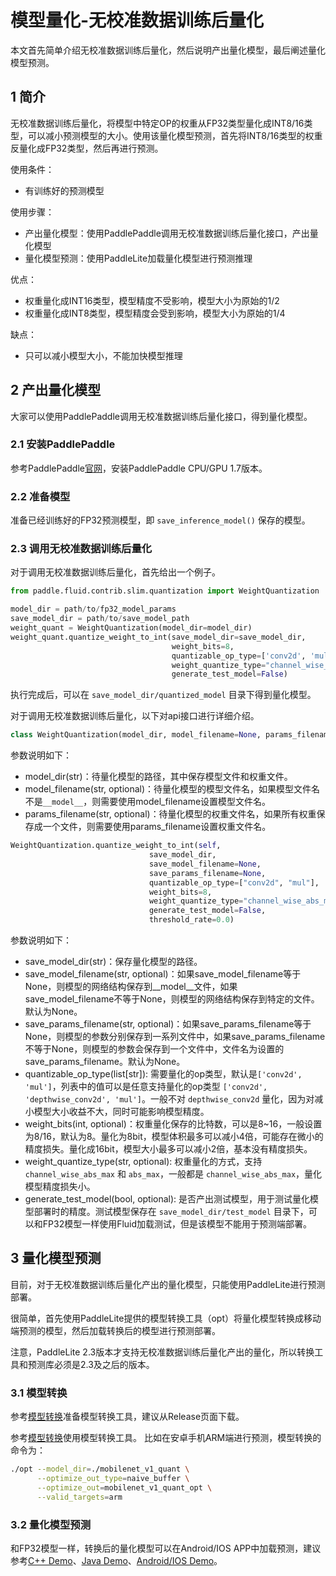 # 模型量化-无校准数据训练后量化

本文首先简单介绍无校准数据训练后量化，然后说明产出量化模型，最后阐述量化模型预测。

## 1 简介

无校准数据训练后量化，将模型中特定OP的权重从FP32类型量化成INT8/16类型，可以减小预测模型的大小。使用该量化模型预测，首先将INT8/16类型的权重反量化成FP32类型，然后再进行预测。

使用条件：
* 有训练好的预测模型

使用步骤：
* 产出量化模型：使用PaddlePaddle调用无校准数据训练后量化接口，产出量化模型
* 量化模型预测：使用PaddleLite加载量化模型进行预测推理

优点：
* 权重量化成INT16类型，模型精度不受影响，模型大小为原始的1/2
* 权重量化成INT8类型，模型精度会受到影响，模型大小为原始的1/4

缺点：
* 只可以减小模型大小，不能加快模型推理

## 2 产出量化模型

大家可以使用PaddlePaddle调用无校准数据训练后量化接口，得到量化模型。

### 2.1 安装PaddlePaddle

参考PaddlePaddle[官网](https://www.paddlepaddle.org.cn/install/quick)，安装PaddlePaddle CPU/GPU 1.7版本。

### 2.2 准备模型

准备已经训练好的FP32预测模型，即 `save_inference_model()` 保存的模型。

### 2.3 调用无校准数据训练后量化

对于调用无校准数据训练后量化，首先给出一个例子。

```python
from paddle.fluid.contrib.slim.quantization import WeightQuantization

model_dir = path/to/fp32_model_params
save_model_dir = path/to/save_model_path
weight_quant = WeightQuantization(model_dir=model_dir)
weight_quant.quantize_weight_to_int(save_model_dir=save_model_dir,
                                    weight_bits=8,
                                    quantizable_op_type=['conv2d', 'mul'],
                                    weight_quantize_type="channel_wise_abs_max",
                                    generate_test_model=False)
```

执行完成后，可以在 `save_model_dir/quantized_model` 目录下得到量化模型。


对于调用无校准数据训练后量化，以下对api接口进行详细介绍。

```python
class WeightQuantization(model_dir, model_filename=None, params_filename=None)
```
参数说明如下：
* model_dir(str)：待量化模型的路径，其中保存模型文件和权重文件。
* model_filename(str, optional)：待量化模型的模型文件名，如果模型文件名不是`__model__`，则需要使用model_filename设置模型文件名。
* params_filename(str, optional)：待量化模型的权重文件名，如果所有权重保存成一个文件，则需要使用params_filename设置权重文件名。

```python
WeightQuantization.quantize_weight_to_int(self,
                               save_model_dir,
                               save_model_filename=None,
                               save_params_filename=None,
                               quantizable_op_type=["conv2d", "mul"],
                               weight_bits=8,
                               weight_quantize_type="channel_wise_abs_max",
                               generate_test_model=False,
                               threshold_rate=0.0)
```
参数说明如下：
* save_model_dir(str)：保存量化模型的路径。
* save_model_filename(str, optional)：如果save_model_filename等于None，则模型的网络结构保存到__model__文件，如果save_model_filename不等于None，则模型的网络结构保存到特定的文件。默认为None。
* save_params_filename(str, optional)：如果save_params_filename等于None，则模型的参数分别保存到一系列文件中，如果save_params_filename不等于None，则模型的参数会保存到一个文件中，文件名为设置的save_params_filename。默认为None。
* quantizable_op_type(list[str]): 需要量化的op类型，默认是`['conv2d', 'mul']`，列表中的值可以是任意支持量化的op类型 `['conv2d', 'depthwise_conv2d', 'mul']`。一般不对 `depthwise_conv2d` 量化，因为对减小模型大小收益不大，同时可能影响模型精度。
* weight_bits(int, optional)：权重量化保存的比特数，可以是8~16，一般设置为8/16，默认为8。量化为8bit，模型体积最多可以减小4倍，可能存在微小的精度损失。量化成16bit，模型大小最多可以减小2倍，基本没有精度损失。
* weight_quantize_type(str, optional): 权重量化的方式，支持 `channel_wise_abs_max` 和 `abs_max`，一般都是 `channel_wise_abs_max`，量化模型精度损失小。
* generate_test_model(bool, optional): 是否产出测试模型，用于测试量化模型部署时的精度。测试模型保存在 `save_model_dir/test_model` 目录下，可以和FP32模型一样使用Fluid加载测试，但是该模型不能用于预测端部署。


## 3 量化模型预测

目前，对于无校准数据训练后量化产出的量化模型，只能使用PaddleLite进行预测部署。

很简单，首先使用PaddleLite提供的模型转换工具（opt）将量化模型转换成移动端预测的模型，然后加载转换后的模型进行预测部署。

注意，PaddleLite 2.3版本才支持无校准数据训练后量化产出的量化，所以转换工具和预测库必须是2.3及之后的版本。

### 3.1 模型转换

参考[模型转换](../user_guides/model_optimize_tool)准备模型转换工具，建议从Release页面下载。

参考[模型转换](../user_guides/model_optimize_tool)使用模型转换工具。
比如在安卓手机ARM端进行预测，模型转换的命令为：
```bash
./opt --model_dir=./mobilenet_v1_quant \
      --optimize_out_type=naive_buffer \
      --optimize_out=mobilenet_v1_quant_opt \
      --valid_targets=arm
```

### 3.2 量化模型预测

和FP32模型一样，转换后的量化模型可以在Android/IOS APP中加载预测，建议参考[C++ Demo](../demo_guides/cpp_demo)、[Java Demo](../demo_guides/java_demo)、[Android/IOS Demo](../demo_guides/android_app_demo)。
